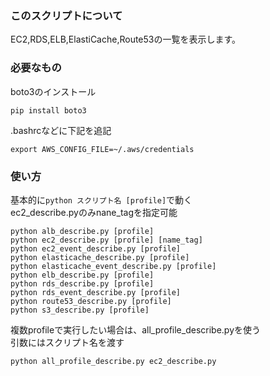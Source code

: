 ### このスクリプトについて  

EC2,RDS,ELB,ElastiCache,Route53の一覧を表示します。  


### 必要なもの  

boto3のインストール

```
pip install boto3  
```

.bashrcなどに下記を追記  

```
export AWS_CONFIG_FILE=~/.aws/credentials  
```


### 使い方  
基本的に```python スクリプト名 [profile]```で動く  
ec2_describe.pyのみnane_tagを指定可能  

```
python alb_describe.py [profile]  
python ec2_describe.py [profile] [name_tag]  
python ec2_event_describe.py [profile]  
python elasticache_describe.py [profile]  
python elasticache_event_describe.py [profile]  
python elb_describe.py [profile]  
python rds_describe.py [profile]  
python rds_event_describe.py [profile]  
python route53_describe.py [profile]  
python s3_describe.py [profile]  
```

複数profileで実行したい場合は、all_profile_describe.pyを使う  
引数にはスクリプト名を渡す  

```
python all_profile_describe.py ec2_describe.py
```
